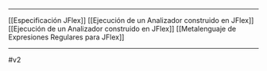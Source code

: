 ***
[[Especificación JFlex]] 
[[Ejecución de un Analizador construido en JFlex]]
[[Ejecución de un Analizador construido en JFlex]] 
[[Metalenguaje de Expresiones Regulares para JFlex]] 
***
#v2 
